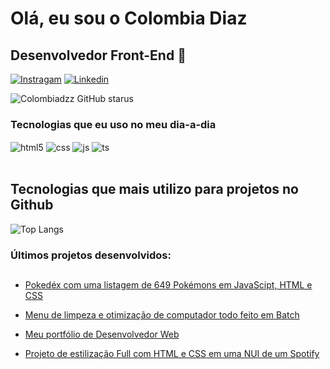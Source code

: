 
# Olá, eu sou o Colombia Diaz
## Desenvolvedor Front-End 🤭

[![Instragam](https://img.shields.io/badge/Instagram-E4405F?style=for-the-badge&logo=instagram&logoColor=white)](https://www.instagram.com/colombiadzz/)
[![Linkedin](https://img.shields.io/badge/LinkedIn-0077B5?style=for-the-badge&logo=linkedin&logoColor=white)](https://www.linkedin.com/in/marcos-vinicios-2254432b4/)

![Colombiadzz GitHub starus](https://github-readme-stats.vercel.app/api?username=colombiadzz&show_icons=true&theme=dark)


### Tecnologias que eu uso no meu dia-a-dia

<div style="display: inline_block">
  <img align="center" alt="html5" src="https://img.shields.io/badge/HTML5-E34F26?style=for-the-badge&logo=html5&logoColor=white" />
  <img align="center" alt="css" src="https://img.shields.io/badge/CSS3-1572B6?style=for-the-badge&logo=css3&logoColor=white" />
  <img align="center" alt="js" src="https://img.shields.io/badge/JavaScript-F7DF1E?style=for-the-badge&logo=javascript&logoColor=black" />
  <img align="center" alt="ts" src="https://img.shields.io/badge/Lua-2C2D72?style=for-the-badge&logo=lua&logoColor=white" />
</div><br/>

## Tecnologias que mais utilizo para projetos no Github

![Top Langs](https://github-readme-stats.vercel.app/api/top-langs/?username=colombiadzz&hide=javascript,html)

### Últimos projetos desenvolvidos:
##

- [Pokedéx com uma listagem de 649 Pokémons em JavaScipt, HTML e CSS](https://github.com/ColombiaDzZ/Pokedex)</br>

- [Menu de limpeza e otimização de computador todo feito em Batch](https://github.com/ColombiaDzZ/MenuDz)</br>

- [Meu portfólio de Desenvolvedor Web](https://github.com/ColombiaDzZ/Portfolio-Dev-Front-End)</br>

- [Projeto de estilização Full com HTML e CSS em uma NUI de um Spotify](https://github.com/ColombiaDzZ/Spotify-Project-NUI)</br>
